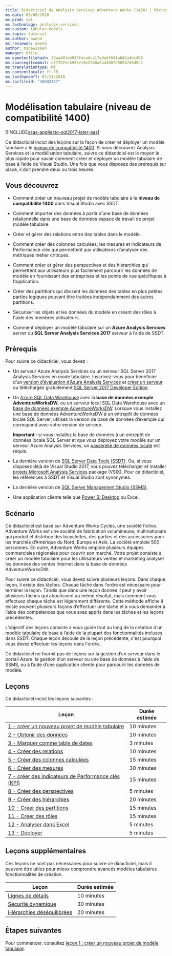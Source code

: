 ```yaml
---
title: Didacticiel de Analysis Services Adventure Works (1400) | Microsoft Docs
ms.date: 05/08/2018
ms.prod: sql
ms.technology: analysis-services
ms.custom: tabular-models
ms.topic: tutorial
ms.author: owend
ms.reviewer: owend
author: minewiskan
manager: kfile
ms.openlocfilehash: 28aa401eb037fecadca17ededf041ab82a4bc498
ms.sourcegitcommit: e77197ec6935e15e2260a7a44587e8054745d5c2
ms.translationtype: MT
ms.contentlocale: fr-FR
ms.lasthandoff: 07/11/2018
ms.locfileid: "38042447"
---
```

# <a name="tabular-modeling-1400-compatibility-level"></a>Modélisation tabulaire (niveau de compatibilité 1400)

[!INCLUDE[ssas-appliesto-sql2017-later-aas](../../includes/ssas-appliesto-sql2017-later-aas.md)]

Ce didacticiel inclut des leçons sur la façon de créer et déployer un modèle tabulaire à le [niveau de compatibilité 1400](../tabular-models/compatibility-level-for-tabular-models-in-analysis-services.md). Si vous découvrez Analysis Services et la modélisation tabulaire, suivre ce didacticiel est le moyen le plus rapide pour savoir comment créer et déployer un modèle tabulaire de base à l’aide de Visual Studio. Une fois que vous disposez des prérequis sur place, il doit prendre deux ou trois heures.  
  
## <a name="what-you-learn"></a>Vous découvrez   
  
-   Comment créer un nouveau projet de modèle tabulaire à le **niveau de compatibilité 1400** dans Visual Studio avec SSDT.
  
-   Comment importer des données à partir d’une base de données relationnelle dans une base de données espace de travail de projet modèle tabulaire.  
  
-   Créer et gérer des relations entre des tables dans le modèle.  
  
-   Comment créer des colonnes calculées, les mesures et indicateurs de Performance clés qui permettent aux utilisateurs d’analyser des métriques métier critiques.  
  
-   Comment créer et gérer des perspectives et des hiérarchies qui permettent aux utilisateurs plus facilement parcourir les données de modèle en fournissant des entreprises et les points de vue spécifiques à l’application.  
  
-   Créer des partitions qui divisent les données des tables en plus petites parties logiques pouvant être traitées indépendamment des autres partitions.  
  
-   Sécuriser les objets et les données du modèle en créant des rôles à l'aide des membres utilisateurs.  
  
-   Comment déployer un modèle tabulaire sur un **Azure Analysis Services** server ou **SQL Server Analysis Services 2017** serveur à l’aide de SSDT.  
  
## <a name="prerequisites"></a>Prérequis  

Pour suivre ce didacticiel, vous devez :  
  
-   Un serveur Azure Analysis Services ou un serveur SQL Server 2017 Analysis Services en mode tabulaire. Inscrivez-vous pour bénéficier d’un [version d’évaluation d’Azure Analysis Services](https://azure.microsoft.com/services/analysis-services/) et [créer un serveur](https://docs.microsoft.com/azure/analysis-services/analysis-services-create-server) ou téléchargez gratuitement [SQL Server 2017 Developer Edition](https://www.microsoft.com/sql-server/sql-server-downloads).

-   Un [Azure SQL Data Warehouse](https://docs.microsoft.com/azure/sql-data-warehouse/create-data-warehouse-portal) avec la **base de données exemple AdventureWorksDW**, ou un serveur local SQL Data Warehouse avec un [base de données exemple AdventureWorksDW](https://github.com/Microsoft/sql-server-samples/releases/tag/adventureworks). Lorsque vous installez une base de données AdventureWorksDW à un entrepôt de données locale SQL Server, utilisez la version de base de données d’exemple qui correspond avec votre version de serveur. 

    **Important :** si vous installez la base de données à un entrepôt de données locale SQL Server et que vous déployez votre modèle sur un serveur Azure Analysis Services, un [passerelle de données locale](https://docs.microsoft.com/azure/analysis-services/analysis-services-gateway) est requis.

-   La dernière version de [SQL Server Data Tools (SSDT)](https://msdn.microsoft.com/library/mt204009.aspx). Ou, si vous disposez déjà de Visual Studio 2017, vous pouvez télécharger et installer [projets Microsoft Analysis Services](https://marketplace.visualstudio.com/items?itemName=ProBITools.MicrosoftAnalysisServicesModelingProjects) package (VSIX). Pour ce didacticiel, les références à SSDT et Visual Studio sont synonymes. 

-   La dernière version de [SQL Server Management Studio (SSMS)](https://docs.microsoft.com/sql/ssms/download-sql-server-management-studio-ssms).    

-   Une application cliente telle que [Power BI Desktop](https://powerbi.microsoft.com/desktop/) ou Excel. 

## <a name="scenario"></a>Scénario  

Ce didacticiel est basé sur Adventure Works Cycles, une société fictive. Adventure Works est une société de fabrication volumineuse, multinationale qui produit et distribue des bicyclettes, des parties et des accessoires pour les marchés d’Amérique du Nord, Europe et Asie. La société emploie 500 personnes. En outre, Adventure Works emploie plusieurs équipes commerciales régionales pour couvrir son marché. Votre projet consiste à créer un modèle tabulaire pour les utilisateurs ventes et marketing analyser les données des ventes Internet dans la base de données AdventureWorksDW.  
  
Pour suivre ce didacticiel, vous devez suivre plusieurs leçons. Dans chaque leçon, il existe des tâches. Chaque tâche dans l’ordre est nécessaire pour terminer la leçon. Tandis que dans une leçon donnée il peut y avoir plusieurs tâches qui aboutissent au même résultat, mais comment vous effectuez chaque tâche est légèrement différente. Cette méthode affiche il existe souvent plusieurs façons d’effectuer une tâche et à vous demander à l’aide des compétences que vous avez appris dans les tâches et les leçons précédentes.  
  
L’objectif des leçons consiste à vous guide tout au long de la création d’un modèle tabulaire de base à l’aide de la plupart des fonctionnalités incluses dans SSDT. Chaque leçon découle de la leçon précédente, c'est pourquoi vous devez effectuer les leçons dans l'ordre.
  
Ce didacticiel ne fournit pas de leçons sur la gestion d’un serveur dans le portail Azure, la gestion d’un serveur ou une base de données à l’aide de SSMS, ou à l’aide d’une application cliente pour parcourir les données de modèle. 


## <a name="lessons"></a>Leçons  

Ce didacticiel inclut les leçons suivantes :  
  
|Leçon|Durée estimée|  
|----------|------------------------------|  
|[1 - créer un nouveau projet de modèle tabulaire](../tutorial-tabular-1400/as-lesson-1-create-a-new-tabular-model-project.md)|10 minutes|  
|[2 - Obtenir des données](../tutorial-tabular-1400/as-lesson-2-get-data.md)|10 minutes|  
|[3 - Marquer comme table de dates](../tutorial-tabular-1400/as-lesson-3-mark-as-date-table.md)|3 minutes|  
|[4 - Créer des relations](../tutorial-tabular-1400/as-lesson-4-create-relationships.md)|10 minutes|  
|[5 - Créer des colonnes calculées](../tutorial-tabular-1400/as-lesson-5-create-calculated-columns.md)|15 minutes|
|[6 - Créer des mesures](../tutorial-tabular-1400/as-lesson-6-create-measures.md)|30 minutes|  
|[7 - créer des indicateurs de Performance clés (KPI)](../tutorial-tabular-1400/as-lesson-7-create-key-performance-indicators.md)|15 minutes|  
|[8 - Créer des perspectives](../tutorial-tabular-1400/as-lesson-8-create-perspectives.md)|5 minutes|  
|[9 - Créer des hiérarchies](../tutorial-tabular-1400/as-lesson-9-create-hierarchies.md)|20 minutes|  
|[10 - Créer des partitions](../tutorial-tabular-1400/as-lesson-10-create-partitions.md)|15 minutes|  
|[11 - Créer des rôles](../tutorial-tabular-1400/as-lesson-11-create-roles.md)|15 minutes|  
|[12 - Analyser dans Excel](../tutorial-tabular-1400/as-lesson-12-analyze-in-excel.md)|5 minutes| 
|[13 - Déployer](../tutorial-tabular-1400/as-lesson-13-deploy.md)|5 minutes|  
  
## <a name="supplemental-lessons"></a>Leçons supplémentaires  

Ces leçons ne sont pas nécessaires pour suivre ce didacticiel, mais il peuvent être utiles pour mieux comprendre avancés modèles tabulaires fonctionnalités de création.  
  
|Leçon|Durée estimée|  
|----------|------------------------------|  
|[Lignes de détails](../tutorial-tabular-1400/as-supplemental-lesson-detail-rows.md)|10 minutes|
|[Sécurité dynamique](../tutorial-tabular-1400/as-supplemental-lesson-dynamic-security.md)|30 minutes|
|[Hiérarchies déséquilibrées](../tutorial-tabular-1400/as-supplemental-lesson-ragged-hierarchies.md)|20 minutes| 

  
## <a name="next-steps"></a>Étapes suivantes  

Pour commencer, consultez [leçon 1 : créer un nouveau projet de modèle tabulaire](../tutorial-tabular-1400/as-lesson-1-create-a-new-tabular-model-project.md).  
  
  
  

